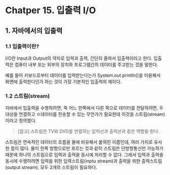 # Chatper 15. 입출력 I/O

## 1. 자바에서의 입출력

### 1.1 입출력이란?

I/O란 Input과 Output의 약자로 입력과 출력, 간단히 줄여서 입출력이라고 한다. 입출력은 컴퓨터 내부 또는 외부의 장치와 프로그램간의 데이터를 주고받는 것을 말한다.

예를 들어 키보드로부터 데이터를 입력받는다는가 System.out.println()을 이용해서 화면에 출력한다던가 하는 것이 가장 기본적인 입출력의 예이다.

### 1.2 스트림(stream)

자바에서 입출력을 수행하려면, 즉 어느 한쪽에서 다른 쪽으로 데이터를 전달하려면, 두 대상을 연결하고 ㅇ데이터를 전송할 수 있는 무언가가 필요한데 이것을 스트림(stream)이라고 정의했다.

> [참고] 스트림은 TV와 DVD를 연결하는 입력선과 출력선과 같은 역할을 한다.


스트림은 연속적인 데이터의 흐름을 물에 비유해서 붙여진 이름인데, 여러 가지로 유사한 점이 많다. 물이 한쪽 방향으로만 흐르는 것과 같이 스트림은 단방향통신만 가능하기 때문에 하나의 스트림으로 입력과 출력을 동시에 처리할 수 없다. 그래서 입력과 출력을 동시에 수행하려면 입력을 위한 입력스트림(inptu stream)과 출력을 위한 출력스트림(output stream), 모두 2개의 스트림이 필요하다.